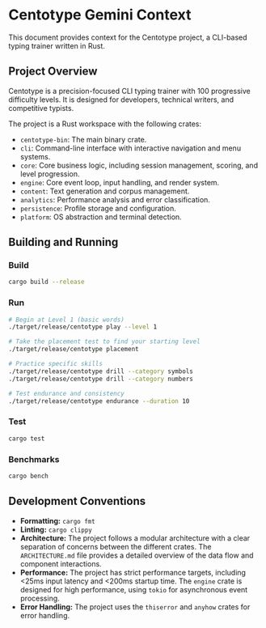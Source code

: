 # Centotype Gemini Context

This document provides context for the Centotype project, a CLI-based typing trainer written in Rust.

## Project Overview

Centotype is a precision-focused CLI typing trainer with 100 progressive difficulty levels. It is designed for developers, technical writers, and competitive typists.

The project is a Rust workspace with the following crates:

*   `centotype-bin`: The main binary crate.
*   `cli`: Command-line interface with interactive navigation and menu systems.
*   `core`: Core business logic, including session management, scoring, and level progression.
*   `engine`: Core event loop, input handling, and render system.
*   `content`: Text generation and corpus management.
*   `analytics`: Performance analysis and error classification.
*   `persistence`: Profile storage and configuration.
*   `platform`: OS abstraction and terminal detection.

## Building and Running

### Build
```bash
cargo build --release
```

### Run
```bash
# Begin at Level 1 (basic words)
./target/release/centotype play --level 1

# Take the placement test to find your starting level
./target/release/centotype placement

# Practice specific skills
./target/release/centotype drill --category symbols
./target/release/centotype drill --category numbers

# Test endurance and consistency
./target/release/centotype endurance --duration 10
```

### Test
```bash
cargo test
```

### Benchmarks
```bash
cargo bench
```

## Development Conventions

*   **Formatting:** `cargo fmt`
*   **Linting:** `cargo clippy`
*   **Architecture:** The project follows a modular architecture with a clear separation of concerns between the different crates. The `ARCHITECTURE.md` file provides a detailed overview of the data flow and component interactions.
*   **Performance:** The project has strict performance targets, including <25ms input latency and <200ms startup time. The `engine` crate is designed for high performance, using `tokio` for asynchronous event processing.
*   **Error Handling:** The project uses the `thiserror` and `anyhow` crates for error handling.
